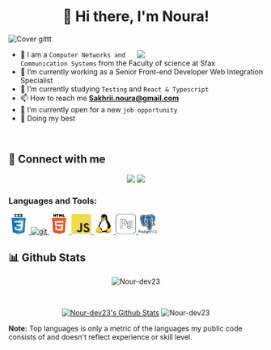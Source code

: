 <h1 align="center">👋 Hi there, I'm Noura!</h1>

![Cover gittt](https://github.com/user-attachments/assets/caab94ff-f499-445c-9e20-f21101506395)

<img align="right" src="https://user-images.githubusercontent.com/63050133/156676671-d5b2e362-97d4-4404-9447-dd71ddfea82f.gif" width = 250px/>

- :school: I am a `Computer Networks and Communication Systems` from the Faculty of science at Sfax
- 🔭 I’m currently working as a Senior Front-end Developer Web Integration Specialist
- 🌱 I’m currently studying `Testing` and `React & Typescript`
- 📫 How to reach me **Sakhrii.noura@gmail.com**
- :thinking: I’m currently open for a new `job opportunity`
- 🐼 Doing my best 

<br>

## 📩 Connect with me
<p align="center">
    <a href="Sakhrii.noura@gmail.com" title="Gmail"><img src="https://img.shields.io/badge/gmail-%23F05033.svg?style=for-the-badge&logo=gmail&logoColor=white"/></a>  
    <a href="https://www.linkedin.com/in/nour-s-929a70331/" title="LinkedIn"><img src="https://img.shields.io/badge/linkedin-%230077B5.svg?style=for-the-badge&logo=linkedin&logoColor=white"/></a>  
</p>

<h3 align="left">Languages and Tools:</h3>
<p align="left"> <a href="https://www.w3schools.com/css/" target="_blank" rel="noreferrer"> <img src="https://raw.githubusercontent.com/devicons/devicon/master/icons/css3/css3-original-wordmark.svg" alt="css3" width="40" height="40"/> </a> <a href="https://git-scm.com/" target="_blank" rel="noreferrer"> <img src="https://www.vectorlogo.zone/logos/git-scm/git-scm-icon.svg" alt="git" width="40" height="40"/> </a> <a href="https://www.w3.org/html/" target="_blank" rel="noreferrer"> <img src="https://raw.githubusercontent.com/devicons/devicon/master/icons/html5/html5-original-wordmark.svg" alt="html5" width="40" height="40"/> </a> <a href="https://developer.mozilla.org/en-US/docs/Web/JavaScript" target="_blank" rel="noreferrer"> <img src="https://raw.githubusercontent.com/devicons/devicon/master/icons/javascript/javascript-original.svg" alt="javascript" width="40" height="40"/> </a> <a href="https://www.linux.org/" target="_blank" rel="noreferrer"> <img src="https://raw.githubusercontent.com/devicons/devicon/master/icons/linux/linux-original.svg" alt="linux" width="40" height="40"/> </a> <a href="https://www.photoshop.com/en" target="_blank" rel="noreferrer"> <img src="https://raw.githubusercontent.com/devicons/devicon/master/icons/photoshop/photoshop-line.svg" alt="photoshop" width="40" height="40"/> </a> <a href="https://www.postgresql.org" target="_blank" rel="noreferrer"> <img src="https://raw.githubusercontent.com/devicons/devicon/master/icons/postgresql/postgresql-original-wordmark.svg" alt="postgresql" width="40" height="40"/> </a> </p>

## 📊 Github Stats
<p align="center"><img src="https://github-readme-streak-stats.herokuapp.com/?user=Nour-dev23&theme=tokyonight_duo" alt="Nour-dev23" /></p>
  <br/>
  <p align="center">
    <a href="https://github.com/anuraghazra/github-readme-stats">
	    <img alt="Nour-dev23's Github Stats" src="https://github-readme-stats.vercel.app/api?username=Nour-dev23&show_icons=true&count_private=true&locale=en&theme=tokyonight&layout=compact" height="230px"/></a>
	  <img src="https://github-readme-stats.vercel.app/api/top-langs?username=Nour-dev23&langs_count=10&show_icons=true&locale=en&theme=tokyonight" alt="Nour-dev23" height="230px"/>
<br/>

  <b>Note:</b> Top languages is only a metric of the languages my public code consists of and doesn't reflect experience or skill level.
  </p>
  


